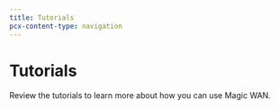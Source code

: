 ```yaml
---
title: Tutorials
pcx-content-type: navigation
---
```


# Tutorials

Review the tutorials to learn more about how you can use Magic WAN.

<DirectoryListing path="/tutorials" />
